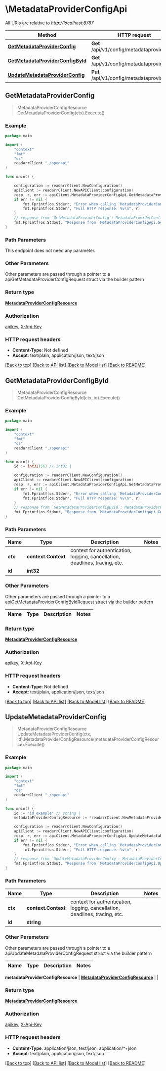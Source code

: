 # \MetadataProviderConfigApi

All URIs are relative to *http://localhost:8787*

Method | HTTP request | Description
------------- | ------------- | -------------
[**GetMetadataProviderConfig**](MetadataProviderConfigApi.md#GetMetadataProviderConfig) | **Get** /api/v1/config/metadataprovider | 
[**GetMetadataProviderConfigById**](MetadataProviderConfigApi.md#GetMetadataProviderConfigById) | **Get** /api/v1/config/metadataprovider/{id} | 
[**UpdateMetadataProviderConfig**](MetadataProviderConfigApi.md#UpdateMetadataProviderConfig) | **Put** /api/v1/config/metadataprovider/{id} | 



## GetMetadataProviderConfig

> MetadataProviderConfigResource GetMetadataProviderConfig(ctx).Execute()



### Example

```go
package main

import (
    "context"
    "fmt"
    "os"
    readarrClient "./openapi"
)

func main() {

    configuration := readarrClient.NewConfiguration()
    apiClient := readarrClient.NewAPIClient(configuration)
    resp, r, err := apiClient.MetadataProviderConfigApi.GetMetadataProviderConfig(context.Background()).Execute()
    if err != nil {
        fmt.Fprintf(os.Stderr, "Error when calling `MetadataProviderConfigApi.GetMetadataProviderConfig``: %v\n", err)
        fmt.Fprintf(os.Stderr, "Full HTTP response: %v\n", r)
    }
    // response from `GetMetadataProviderConfig`: MetadataProviderConfigResource
    fmt.Fprintf(os.Stdout, "Response from `MetadataProviderConfigApi.GetMetadataProviderConfig`: %v\n", resp)
}
```

### Path Parameters

This endpoint does not need any parameter.

### Other Parameters

Other parameters are passed through a pointer to a apiGetMetadataProviderConfigRequest struct via the builder pattern


### Return type

[**MetadataProviderConfigResource**](MetadataProviderConfigResource.md)

### Authorization

[apikey](../README.md#apikey), [X-Api-Key](../README.md#X-Api-Key)

### HTTP request headers

- **Content-Type**: Not defined
- **Accept**: text/plain, application/json, text/json

[[Back to top]](#) [[Back to API list]](../README.md#documentation-for-api-endpoints)
[[Back to Model list]](../README.md#documentation-for-models)
[[Back to README]](../README.md)


## GetMetadataProviderConfigById

> MetadataProviderConfigResource GetMetadataProviderConfigById(ctx, id).Execute()



### Example

```go
package main

import (
    "context"
    "fmt"
    "os"
    readarrClient "./openapi"
)

func main() {
    id := int32(56) // int32 | 

    configuration := readarrClient.NewConfiguration()
    apiClient := readarrClient.NewAPIClient(configuration)
    resp, r, err := apiClient.MetadataProviderConfigApi.GetMetadataProviderConfigById(context.Background(), id).Execute()
    if err != nil {
        fmt.Fprintf(os.Stderr, "Error when calling `MetadataProviderConfigApi.GetMetadataProviderConfigById``: %v\n", err)
        fmt.Fprintf(os.Stderr, "Full HTTP response: %v\n", r)
    }
    // response from `GetMetadataProviderConfigById`: MetadataProviderConfigResource
    fmt.Fprintf(os.Stdout, "Response from `MetadataProviderConfigApi.GetMetadataProviderConfigById`: %v\n", resp)
}
```

### Path Parameters


Name | Type | Description  | Notes
------------- | ------------- | ------------- | -------------
**ctx** | **context.Context** | context for authentication, logging, cancellation, deadlines, tracing, etc.
**id** | **int32** |  | 

### Other Parameters

Other parameters are passed through a pointer to a apiGetMetadataProviderConfigByIdRequest struct via the builder pattern


Name | Type | Description  | Notes
------------- | ------------- | ------------- | -------------


### Return type

[**MetadataProviderConfigResource**](MetadataProviderConfigResource.md)

### Authorization

[apikey](../README.md#apikey), [X-Api-Key](../README.md#X-Api-Key)

### HTTP request headers

- **Content-Type**: Not defined
- **Accept**: text/plain, application/json, text/json

[[Back to top]](#) [[Back to API list]](../README.md#documentation-for-api-endpoints)
[[Back to Model list]](../README.md#documentation-for-models)
[[Back to README]](../README.md)


## UpdateMetadataProviderConfig

> MetadataProviderConfigResource UpdateMetadataProviderConfig(ctx, id).MetadataProviderConfigResource(metadataProviderConfigResource).Execute()



### Example

```go
package main

import (
    "context"
    "fmt"
    "os"
    readarrClient "./openapi"
)

func main() {
    id := "id_example" // string | 
    metadataProviderConfigResource := *readarrClient.NewMetadataProviderConfigResource() // MetadataProviderConfigResource |  (optional)

    configuration := readarrClient.NewConfiguration()
    apiClient := readarrClient.NewAPIClient(configuration)
    resp, r, err := apiClient.MetadataProviderConfigApi.UpdateMetadataProviderConfig(context.Background(), id).MetadataProviderConfigResource(metadataProviderConfigResource).Execute()
    if err != nil {
        fmt.Fprintf(os.Stderr, "Error when calling `MetadataProviderConfigApi.UpdateMetadataProviderConfig``: %v\n", err)
        fmt.Fprintf(os.Stderr, "Full HTTP response: %v\n", r)
    }
    // response from `UpdateMetadataProviderConfig`: MetadataProviderConfigResource
    fmt.Fprintf(os.Stdout, "Response from `MetadataProviderConfigApi.UpdateMetadataProviderConfig`: %v\n", resp)
}
```

### Path Parameters


Name | Type | Description  | Notes
------------- | ------------- | ------------- | -------------
**ctx** | **context.Context** | context for authentication, logging, cancellation, deadlines, tracing, etc.
**id** | **string** |  | 

### Other Parameters

Other parameters are passed through a pointer to a apiUpdateMetadataProviderConfigRequest struct via the builder pattern


Name | Type | Description  | Notes
------------- | ------------- | ------------- | -------------

 **metadataProviderConfigResource** | [**MetadataProviderConfigResource**](MetadataProviderConfigResource.md) |  | 

### Return type

[**MetadataProviderConfigResource**](MetadataProviderConfigResource.md)

### Authorization

[apikey](../README.md#apikey), [X-Api-Key](../README.md#X-Api-Key)

### HTTP request headers

- **Content-Type**: application/json, text/json, application/*+json
- **Accept**: text/plain, application/json, text/json

[[Back to top]](#) [[Back to API list]](../README.md#documentation-for-api-endpoints)
[[Back to Model list]](../README.md#documentation-for-models)
[[Back to README]](../README.md)

